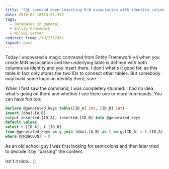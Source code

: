 ```yaml
---
title: "SQL command when inserting M:N association with identity columns in the underlying table"
date: 2010-02-18T13:51:39Z
tags:
  - Databases in general
  - Entity Framework
  - MS SQL Server
redirect_from: /id/231230/
layout: post
---
```

Today I uncovered a magic command from Entity Framework v4 when you create M:N association and the underlying table is defined with both columns as identity and you insert there. I don't what's it good for, as this table in fact only stores the two IDs to connect other tables. But somebody may build some logic on identity there, sure.

When I first saw the command, I was completely stunned. I had no idea what's going on there and whether I see there one or more commands. You can have fun too:

```sql
declare @generated_keys table([ID_A] int, [ID_B] int)
insert [dbo].[A_B]
output inserted.[ID_A], inserted.[ID_B] into @generated_keys
default values
select t.[ID_A], t.[ID_B]
from @generated_keys as g join [dbo].[A_B] as t on g.[ID_A] = t.[ID_A] and g.[ID_B] = t.[ID_B]
where @@ROWCOUNT > 0
```

As an old school guy I was first looking for semicolons and then later tried to decode it by "parsing" the content.

Isn't it nice... :)
